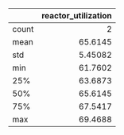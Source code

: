 |       |   reactor\_utilization |
|:------|-----------------------:|
| count |                2       |
| mean  |               65.6145  |
| std   |                5.45082 |
| min   |               61.7602  |
| 25%   |               63.6873  |
| 50%   |               65.6145  |
| 75%   |               67.5417  |
| max   |               69.4688  |
